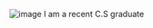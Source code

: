 ![image](https://user-images.githubusercontent.com/76743219/199791395-813cd971-4afa-471c-bda0-5c939ea1ae92.png)
I am a recent C.S graduate
